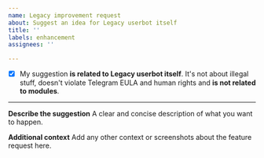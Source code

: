 ```yaml
---
name: Legacy improvement request
about: Suggest an idea for Legacy userbot itself
title: ''
labels: enhancement
assignees: ''

---
```


- [x] My suggestion **is related to Legacy userbot itself**. It's not about illegal stuff, doesn't violate Telegram EULA and human rights and **is not related to modules**.

---

**Describe the suggestion**
A clear and concise description of what you want to happen.

**Additional context**
Add any other context or screenshots about the feature request here.
